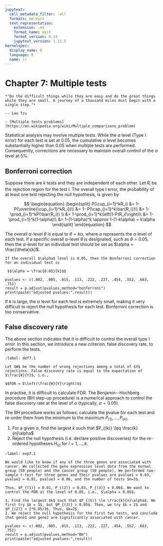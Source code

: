 ```yaml
---
jupytext:
  cell_metadata_filter: -all
  formats: md:myst
  text_representation:
    extension: .md
    format_name: myst
    format_version: 0.13
    jupytext_version: 1.11.5
kernelspec:
  display_name: R
  language: R
  name: ir
---
```



# Chapter 7: Multiple tests

```{epigraph}
*"Do the difficult things while they are easy and do the great things while they are small. A journey of a thousand miles must begin with a single step."*

-- Lao Tzu
```

```{seealso}
- [Multiple tests problems](https://en.wikipedia.org/wiki/Multiple_comparisons_problem)
```

Statistical analysis may involve multiple tests. While the $\alpha$ level (Type I error) for each test is set at 0.05, the cumulative $\alpha$ level becomes substantially higher than 0.05 when multiple tests are performed. Consequently, corrections are necessary to maintain overall control of the $\alpha$ level at 5%.

## Bonferroni correction

Suppose there are $k$  tests and they are independent of each other. Let $R_i$ be the rejection region for the test $i$. The overall type I error, the probability of at least one test rejecting the null hypothesis, is given by

$$
\begin{equation}
\begin{split}
P(\cup_{i=1}^kR_i) &= 1- P(\overline{\cup_{i=1}^kR_i})\\
&= 1- P(\cap_{i=1}^k\bar{R_i})\\ 
&= 1-\prod_{i=1}^kP(\bar{R_i}) \\
&= 1-\prod_{i=1}^k\left(1-P(R_i)\right)\\ 
&= 1-\prod_{i=1}^k(1-\alpha)\\ 
&= 1-(1-\alpha)^k \approx 1-(1-k\alpha) = k\alpha
\end{split}
\end{equation}
$$

The overall $\alpha$-level $\theta$ is equal to $\theta = k\alpha$, where $\alpha$ represents the $\alpha$ level of each test. If a specific overall $\alpha$-level $\theta$ is designated, such as $\theta=0.05$, then the $\alpha$-level for an individual test should be set as $\alpha = \frac{\theta}{k}$.

```{admonition} Bonferroni correction
If the overall $\alpha$ level is 0.05, then the Bonferroni correction for an individual test is

 $$\alpha = \frac{0.05}{k}$$ 
```

```{code-cell}
pvalues <- c(.002, .005, .015, .113, .222, .227, .454, .552, .663, .751)
result = p.adjust(pvalues,method="bonferroni")
print(paste("adjusted pvalues:",result))
```

If $k$ is large, the $\alpha$ level for each test is extremely small, making it very difficult to reject the null hypothesis for each test. Bonferroni correction is too conservative.

## False discovery rate 
The above section indicates that it is difficult to control the overall type I error. In this section, we introduce a new criterion, false discovery rate, to perform the tests.

````{prf:definition} false discovery rate
:label: def7.1

Let $W$ be the number of wrong rejections among a total of $Y$ rejections. False discovery rate is equal to the expectation of $\frac{W}{Y}$, i.e.,

$$FDR = E\left(\frac{W}{Y}\right)$$
````
In practise, it is difficult to calculate FDR. The Benjamin--Hochberg procedure (BH step-up procedure) is a numerical approach to control the false discovery rate at the level of $\alpha$ (typically, $\alpha=0.05$). 

The BH procedure works as follows: calculate the pvalue for each test and
re-order them from the minimum to the maximum $P_{(1)},\dots, P_{(n)}$. 

1. For a given $\alpha$, find the largest $k$ such that $P_{(k)} \leq \frac{k}{n}\alpha$
2. Reject the null hypothesis (i.e. declare positive discoveries) for the re-ordered hypotheses $H_{(i)}$ for $i = 1, \dots, k$.

````{prf:example}
:label: exp7.1

We would like to know if any of the three genes are associated with cancer. We collected the gene expression level data from the normal group (50 people) and the cancer group (50 people). We performed two-sample t-test for three genes and their pvalues are pvalue1 = 0.03, pvalue2 = 0.01, pvalue3 = 0.06, and the number of tests $n=3$.

Thus, $P_{(1)} = 0.01, P_{(2)} = 0.03, P_{(3)} = 0.06$. We want to control the FDR at the level of 0.05, i.e., $\alpha = 0.05$. 

1. Find the largest $k$ such that $P_{(k)} \le \frac{k}{n}\alpha$. We first try $k = 3$, but $P_{(3)} > 0.05$. Then, we try $k = 2$ and $P_{(2)} < 2*0.05/3$. Thus, $k=2$.
2. We reject the null hypothesis for the first two tests, and conclude that gene1 and gene2 are significantly associated with cancer. 
````

```{code-cell}
pvalues <- c(.002, .005, .015, .113, .222, .227, .454, .552, .663, .751)
result = p.adjust(pvalues,method="BH")
print(paste("adjusted pvalues:",result))
```